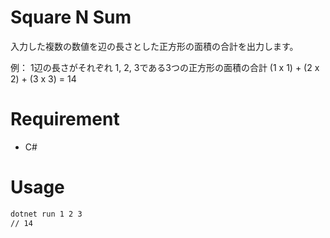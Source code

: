 # Square N Sum
入力した複数の数値を辺の長さとした正方形の面積の合計を出力します。

例：
1辺の長さがそれぞれ 1, 2, 3である3つの正方形の面積の合計
(1 x 1) + (2 x 2) + (3 x 3) = 14

# Requirement
* C#

# Usage
```bash
dotnet run 1 2 3
// 14
```